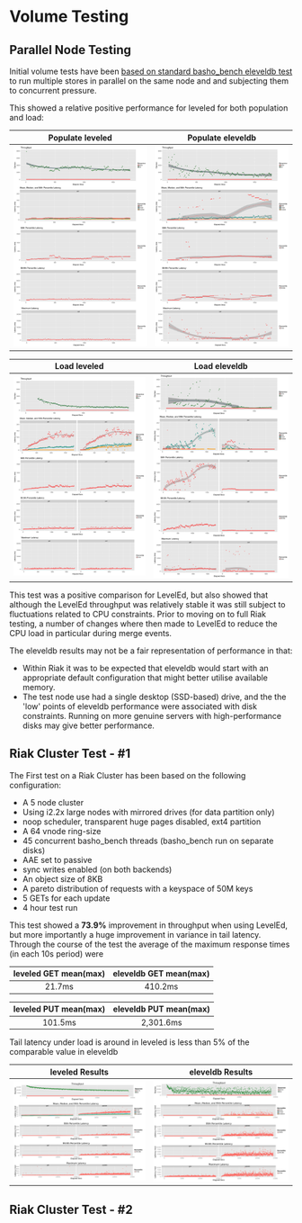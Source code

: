 # Volume Testing

## Parallel Node Testing

Initial volume tests have been [based on standard basho_bench eleveldb test](../test/volume/single_node/examples) to run multiple stores in parallel on the same node and and subjecting them to concurrent pressure. 

This showed a relative positive performance for leveled for both population and load:

Populate leveled           |  Populate eleveldb
:-------------------------:|:-------------------------:
![](../test/volume/single_node/output/leveled_pop.png "LevelEd - Populate")  |  ![](../test/volume/single_node/output/leveldb_pop.png "LevelDB - Populate")

Load leveled             |  Load eleveldb
:-------------------------:|:-------------------------:
![](../test/volume/single_node/output/leveled_load.png "LevelEd - Populate")  |  ![](../test/volume/single_node/output/leveldb_load.png "LevelDB - Populate")

This test was a positive comparison for LevelEd, but also showed that although the LevelEd throughput was relatively stable it was still subject to fluctuations related to CPU constraints.  Prior to moving on to full Riak testing, a number of changes where then made to LevelEd to reduce the CPU load in particular during merge events.

The eleveldb results may not be a fair representation of performance in that:

- Within Riak it was to be expected that eleveldb would start with an appropriate default configuration that might better utilise available memory.
- The test node use had a single desktop (SSD-based) drive, and the the 'low' points of eleveldb performance were associated with disk constraints.  Running on more genuine servers with high-performance disks may give better performance.

## Riak Cluster Test - #1

The First test on a Riak Cluster has been based on the following configuration:

- A 5 node cluster
- Using i2.2x large nodes with mirrored drives (for data partition only)
- noop scheduler, transparent huge pages disabled, ext4 partition
- A 64 vnode ring-size
- 45 concurrent basho_bench threads (basho_bench run on separate disks)
- AAE set to passive
- sync writes enabled (on both backends)
- An object size of 8KB
- A pareto distribution of requests with a keyspace of 50M keys
- 5 GETs for each update
- 4 hour test run

This test showed a <b>73.9%</b> improvement in throughput when using LevelEd, but more importantly a huge improvement in variance in tail latency.  Through the course of the test the average of the maximum response times (in each 10s period) were

leveled GET mean(max)           | eleveldb GET mean(max)
:-------------------------:|:-------------------------:
21.7ms | 410.2ms

leveled PUT mean(max)           | eleveldb PUT mean(max)
:-------------------------:|:-------------------------:
101.5ms | 2,301.6ms

Tail latency under load is around in leveled is less than 5% of the comparable value in eleveldb

leveled Results           |  eleveldb Results
:-------------------------:|:-------------------------:
![](../test/volume/cluster_one/output/summary_leveled_5n_45t.png "LevelEd")  |  ![](../test/volume/cluster_one/output/summary_leveldb_5n_45t.png "LevelDB")


## Riak Cluster Test - #2

